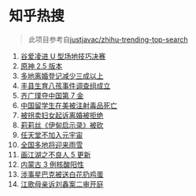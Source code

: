 # 知乎热搜

> 此项目参考自[justjavac/zhihu-trending-top-search](https://github.com/justjavac/zhihu-trending-top-search/blob/main/utils.ts)

<!-- BEGIN -->
  <!-- 最后更新时间:Thu Feb 17 2022 22:11:13 GMT+0000 (Coordinated Universal Time) -->
  1. [谷爱凌进 U 型场地技巧决赛](https://www.zhihu.com/search?q=谷爱凌)
1. [原神 2.5 版本](https://www.zhihu.com/search?q=原神)
1. [多地离婚登记减少三成以上](https://www.zhihu.com/search?q=离婚登记减少)
1. [丰县生育八孩事件调查组成立](https://www.zhihu.com/search?q=丰县八孩调查组)
1. [齐广璞夺中国第 7 金](https://www.zhihu.com/search?q=齐广璞)
1. [中国留学生在美被注射毒品死亡](https://www.zhihu.com/search?q=中国留学生)
1. [被拐卖妇女起诉离婚被拒绝](https://www.zhihu.com/search?q=被拐卖妇女)
1. [莉莉丝《伊甸启示录》被砍](https://www.zhihu.com/search?q=伊甸启示录)
1. [任天堂不加入元宇宙](https://www.zhihu.com/search?q=任天堂)
1. [全国多地将迎来雨雪](https://www.zhihu.com/search?q=全国多地将迎来雨雪)
1. [画江湖之不良人 5 更新](https://www.zhihu.com/search?q=不良人)
1. [内蒙古 3 例核酸阳性](https://www.zhihu.com/search?q=内蒙古新增)
1. [涉事星巴克被送白花扔鸡蛋](https://www.zhihu.com/search?q=星巴克)
1. [江歌母亲诉刘鑫案二审开庭](https://www.zhihu.com/search?q=江歌案)
  <!-- END -->